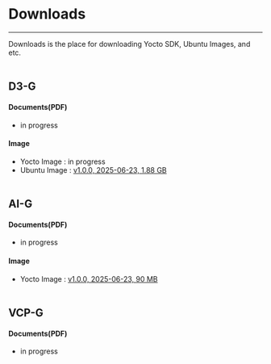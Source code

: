 # Downloads
---
Downloads is the place for downloading Yocto SDK, Ubuntu Images, and etc.
<br/><br/>

## D3-G
#### Documents(PDF)
- in progress
#### Image 
- Yocto Image : in progress
- Ubuntu Image : [v1.0.0, 2025-06-23, 1.88 GB](https://drive.google.com/file/d/1oc2qwaXUt6-QDME3s5WXKVHzAg4xqVyc/view?usp=drive_link)
<br/><br/>

## AI-G
#### Documents(PDF)
- in progress

#### Image
- Yocto Image : [v1.0.0, 2025-06-23, 90 MB](https://drive.google.com/file/d/128uuM6AzivaPEtl8U8K4miWNOtzRtxJa/view?usp=drive_link)
<br/><br/>


## VCP-G
#### Documents(PDF)
- in progress
